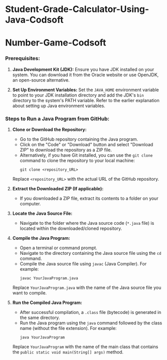 # Student-Grade-Calculator-Using-Java-Codsoft
# Number-Game-Codsoft

### Prerequisites:
1. **Java Development Kit (JDK):** Ensure you have JDK installed on your system. You can download it from the Oracle website or use OpenJDK, an open-source alternative.

2. **Set Up Environment Variables:** Set the `JAVA_HOME` environment variable to point to your JDK installation directory and add the JDK's `bin` directory to the system's PATH variable. Refer to the earlier explanation about setting up Java environment variables.

### Steps to Run a Java Program from GitHub:

1. **Clone or Download the Repository:**
   - Go to the GitHub repository containing the Java program.
   - Click on the "Code" or "Download" button and select "Download ZIP" to download the repository as a ZIP file.
   - Alternatively, if you have Git installed, you can use the `git clone` command to clone the repository to your local machine:
     ```
     git clone <repository_URL>
     ```
   Replace `<repository_URL>` with the actual URL of the GitHub repository.

2. **Extract the Downloaded ZIP (If applicable):**
   - If you downloaded a ZIP file, extract its contents to a folder on your computer.

3. **Locate the Java Source File:**
   - Navigate to the folder where the Java source code (`*.java` file) is located within the downloaded/cloned repository.

4. **Compile the Java Program:**
   - Open a terminal or command prompt.
   - Navigate to the directory containing the Java source file using the `cd` command.
   - Compile the Java source file using `javac` (Java Compiler). For example:
     ```
     javac YourJavaProgram.java
     ```
   Replace `YourJavaProgram.java` with the name of the Java source file you want to compile.

5. **Run the Compiled Java Program:**
   - After successful compilation, a `.class` file (bytecode) is generated in the same directory.
   - Run the Java program using the `java` command followed by the class name (without the file extension). For example:
     ```
     java YourJavaProgram
     ```
   Replace `YourJavaProgram` with the name of the main class that contains the `public static void main(String[] args)` method.
